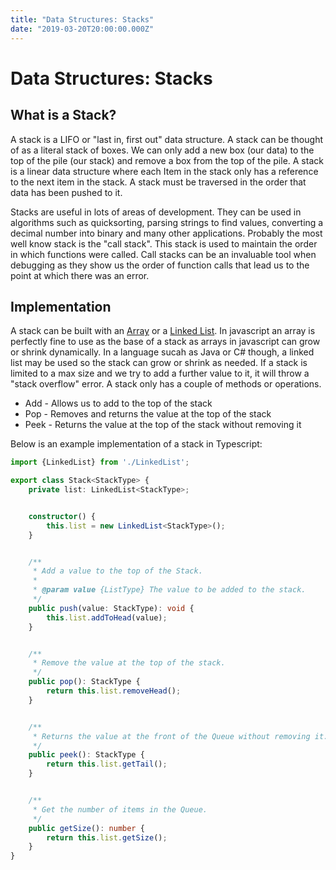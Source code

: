 ```yaml
---
title: "Data Structures: Stacks"
date: "2019-03-20T20:00:00.000Z"
---
```


# Data Structures: Stacks
## What is a Stack?
A stack is a LIFO or "last in, first out" data structure. A stack can be thought of as a literal stack of boxes. We can only add a new box (our data) to the top of the pile (our stack) and remove a box from the top of the pile. A stack is a linear data structure where each Item in the stack only has a reference to the next item in the stack. A stack must be traversed in the order that data has been pushed to it.

Stacks are useful in lots of areas of development. They can be used in algorithms such as quicksorting, parsing strings to find values, converting a decimal number into binary and many other applications. Probably the most well know stack is the "call stack". This stack is used to maintain the order in which functions were called. Call stacks can be an invaluable tool when debugging as they show us the order of function calls that lead us to the point at which there was an error.

## Implementation
A stack can be built with an [Array](https://www.dantony.uk/data-arrays/) or a [Linked List](https://www.dantony.uk/data-linked-lists/). In javascript an array is perfectly fine to use as the base of a stack as arrays in javascript can grow or shrink dynamically. In a language sucah as Java or C# though, a linked list may be used so the stack can grow or shrink as needed. If a stack is limited to a max size and we try to add a further value to it, it will throw a "stack overflow" error. A stack only has a couple of methods or operations.

- Add - Allows us to add to the top of the stack
- Pop - Removes and returns the value at the top of the stack
- Peek - Returns the value at the top of the stack without removing it

Below is an example implementation of a stack in Typescript:

```typescript
import {LinkedList} from './LinkedList';

export class Stack<StackType> {
    private list: LinkedList<StackType>;


    constructor() {
        this.list = new LinkedList<StackType>();
    }


    /**
     * Add a value to the top of the Stack.
     * 
     * @param value {ListType} The value to be added to the stack.
     */
    public push(value: StackType): void {
        this.list.addToHead(value);
    }


    /**
     * Remove the value at the top of the stack.
     */
    public pop(): StackType {
        return this.list.removeHead();
    }


    /**
     * Returns the value at the front of the Queue without removing it.
     */
    public peek(): StackType {
        return this.list.getTail();
    }


    /**
     * Get the number of items in the Queue.
     */
    public getSize(): number {
        return this.list.getSize();
    }
}

```